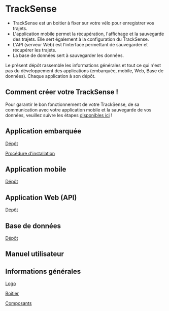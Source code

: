 # TrackSense

- TrackSense est un boitier à fixer sur votre vélo pour enregistrer vos trajets.
- L'application mobile permet la récupération, l'affichage et la sauvegarde des trajets. Elle sert également à la configuration du TrackSense.
- L'API (serveur Web) est l'interface permettant de sauvegarder et récupérer les trajets.
- La base de données sert à sauvegarder les données.

Le présent dépôt rassemble les informations générales et tout ce qui n'est pas du développement des applications (embarquée, mobile, Web, Base de données). Chaque application à son dépôt.

## Comment créer votre TrackSense !

Pour garantir le bon fonctionnement de votre TrackSense, de sa communication avec votre application mobile et la sauvegarde de vos données, veuillez suivre les étapes [disponibles ici](https://github.com/DFC-Informatique-Cegep-de-Sainte-Foy/TrackSense/wiki) !

## Application embarquée

 [Dépôt](https://github.com/DFC-Informatique-Cegep-de-Sainte-Foy/420-W57-SF_E23_4394_TrackSense_AppEmbarque)

 [Procédure d'installation](https://github.com/DFC-Informatique-Cegep-de-Sainte-Foy/420-W57-SF_E23_4394_TrackSense_AppEmbarque/wiki)


## Application mobile

 [Dépôt](https://github.com/DFC-Informatique-Cegep-de-Sainte-Foy/420-W57-SF_E23_4394_TrackSense_AppMobile)

## Application Web (API)

 [Dépôt](https://github.com/DFC-Informatique-Cegep-de-Sainte-Foy/420-W57-SF_E23_4394_TrackSense_ServeurWeb)

## Base de données

 [Dépôt](https://github.com/DFC-Informatique-Cegep-de-Sainte-Foy/420-W57-SF_E23_4394_TrackSense_BD)

## Manuel utilisateur


## Informations générales

[Logo](./Logo/)

[Boitier](./Boitier/)

[Composants](./Composants/)
